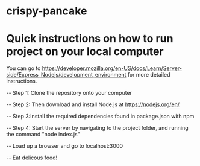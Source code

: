 # crispy-pancake

# Quick instructions on how to run project on your local computer

You can go to https://developer.mozilla.org/en-US/docs/Learn/Server-side/Express_Nodejs/development_environment for more detailed instructions.


-- Step 1: Clone the repository onto your computer

-- Step 2: Then download and install Node.js at https://nodejs.org/en/

-- Step 3:Install the required dependencies found in package.json with npm

-- Step 4: Start the server by navigating to the project folder, and running the command "node index.js"

-- Load up a browser and go to localhost:3000

-- Eat delicous food!
